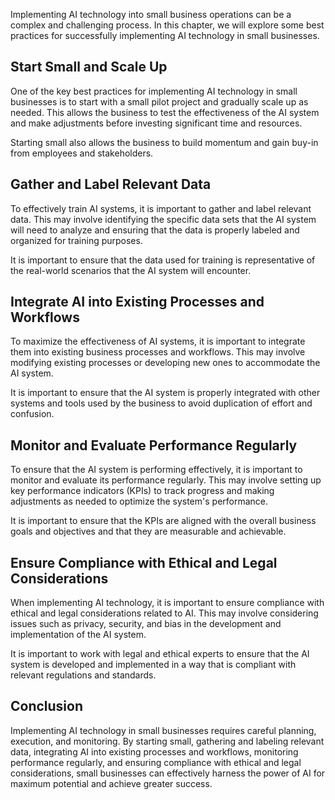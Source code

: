 
Implementing AI technology into small business operations can be a complex and challenging process. In this chapter, we will explore some best practices for successfully implementing AI technology in small businesses.

Start Small and Scale Up
------------------------

One of the key best practices for implementing AI technology in small businesses is to start with a small pilot project and gradually scale up as needed. This allows the business to test the effectiveness of the AI system and make adjustments before investing significant time and resources.

Starting small also allows the business to build momentum and gain buy-in from employees and stakeholders.

Gather and Label Relevant Data
------------------------------

To effectively train AI systems, it is important to gather and label relevant data. This may involve identifying the specific data sets that the AI system will need to analyze and ensuring that the data is properly labeled and organized for training purposes.

It is important to ensure that the data used for training is representative of the real-world scenarios that the AI system will encounter.

Integrate AI into Existing Processes and Workflows
--------------------------------------------------

To maximize the effectiveness of AI systems, it is important to integrate them into existing business processes and workflows. This may involve modifying existing processes or developing new ones to accommodate the AI system.

It is important to ensure that the AI system is properly integrated with other systems and tools used by the business to avoid duplication of effort and confusion.

Monitor and Evaluate Performance Regularly
------------------------------------------

To ensure that the AI system is performing effectively, it is important to monitor and evaluate its performance regularly. This may involve setting up key performance indicators (KPIs) to track progress and making adjustments as needed to optimize the system's performance.

It is important to ensure that the KPIs are aligned with the overall business goals and objectives and that they are measurable and achievable.

Ensure Compliance with Ethical and Legal Considerations
-------------------------------------------------------

When implementing AI technology, it is important to ensure compliance with ethical and legal considerations related to AI. This may involve considering issues such as privacy, security, and bias in the development and implementation of the AI system.

It is important to work with legal and ethical experts to ensure that the AI system is developed and implemented in a way that is compliant with relevant regulations and standards.

Conclusion
----------

Implementing AI technology in small businesses requires careful planning, execution, and monitoring. By starting small, gathering and labeling relevant data, integrating AI into existing processes and workflows, monitoring performance regularly, and ensuring compliance with ethical and legal considerations, small businesses can effectively harness the power of AI for maximum potential and achieve greater success.
